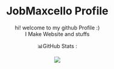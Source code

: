 ### <h1 align="center">JobMaxcello Profile</h1>
<p align="center">
  hi! welcome to my github Profile :) 
  <br>
  I Make Website and stuffs
</p>

<p align="center">📊GitHub Stats :</p>
<p align="center"><img src="https://github-readme-stats.vercel.app/api?username=Jobmaxcello&theme=dark&hide_border=false&include_all_commits=false&count_private=false"></p>
